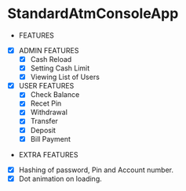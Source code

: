 # StandardAtmConsoleApp
* FEATURES
* [X] ADMIN FEATURES
  * [X] Cash Reload
  * [X] Setting Cash Limit
  * [x] Viewing List of Users
* [x] USER FEATURES
  * [X] Check Balance
  * [x] Recet Pin
  * [x] Withdrawal
  * [x] Transfer
  * [x] Deposit
  * [x] Bill Payment
 
 * EXTRA FEATURES
 * [X]  Hashing of password, Pin and Account number.
 * [x]  Dot animation on loading.
